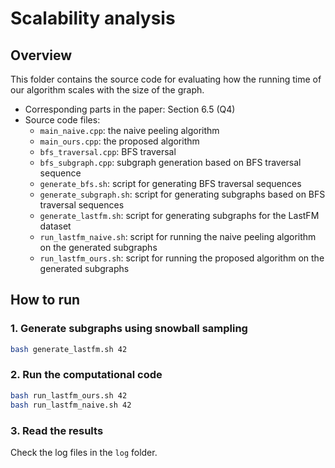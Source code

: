 # Scalability analysis

## Overview

This folder contains the source code for evaluating how the running time of our algorithm scales with the size of the graph.

- Corresponding parts in the paper: Section 6.5 (Q4)
- Source code files:  
  - `main_naive.cpp`: the naive peeling algorithm
  - `main_ours.cpp`: the proposed algorithm
  - `bfs_traversal.cpp`: BFS traversal
  - `bfs_subgraph.cpp`: subgraph generation based on BFS traversal sequence
  - `generate_bfs.sh`: script for generating BFS traversal sequences
  - `generate_subgraph.sh`: script for generating subgraphs based on BFS traversal sequences
  - `generate_lastfm.sh`: script for generating subgraphs for the LastFM dataset
  - `run_lastfm_naive.sh`: script for running the naive peeling algorithm on the generated subgraphs  
  - `run_lastfm_ours.sh`: script for running the proposed algorithm on the generated subgraphs

## How to run

### 1. Generate subgraphs using snowball sampling

```bash
bash generate_lastfm.sh 42
```

### 2. Run the computational code

```bash
bash run_lastfm_ours.sh 42
bash run_lastfm_naive.sh 42
```

### 3. Read the results

Check the log files in the `log` folder.
